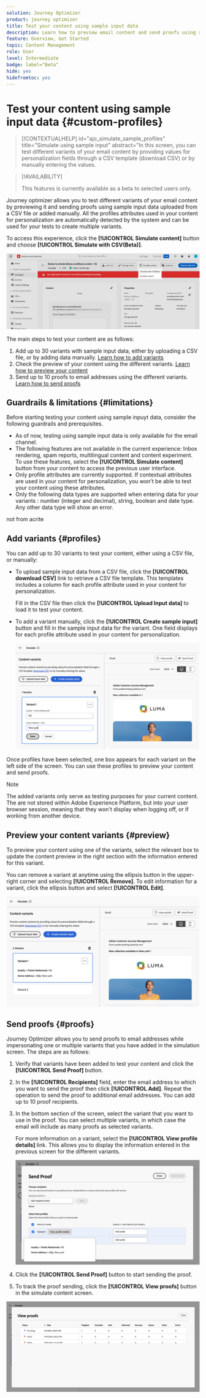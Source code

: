 ```yaml
---
solution: Journey Optimizer
product: journey optimizer
title: Test your content using sample input data
description: Learn how to preview email content and send proofs using sample input.
feature: Overview, Get Started
topic: Content Management
role: User
level: Intermediate
badge: label="Beta"
hide: yes
hidefromtoc: yes
---
```


# Test your content using sample input data {#custom-profiles}

>[!CONTEXTUALHELP]
>id="ajo_simulate_sample_profiles"
>title="Simulate using sample input"
>abstract="In this screen, you can test different variants of your email content by providing values for personalization fields through a CSV template (download CSV) or by manually entering the values.

>[!AVAILABILITY]
>
>This features is currently available as a beta to selected users only.

Journey optimizer allows you to test different variants of your email content by previewing it and sending proofs using sample input data uploaded from a CSV file or added manually. All the profiles attributes used in your content for personalization are automatically detected by the system and can be used for your tests to create multiple variants.

To access this experience, click the **[!UICONTROL Simulate content]** button and choose **[!UICONTROL Simulate with CSV(Beta)]**.

![](assets/simulate-sample.png)

The main steps to test your content are as follows:

1. Add up to 30 variants with sample input data, either by uploading a CSV file, or by adding data manually. [Learn how to add variants](#profiles)
1. Check the preview of your content using the different variants. [Learn how to preview your content](#preview)
1. Send up to 10 proofs to email addresses using the different variants. [Learn how to send proofs](#proofs)


## Guardrails & limitations {#limitations}

Before starting testing your content using sample inpuyt data, consider the following guardrails and prerequisites.

* As of now, testing using sample input data is only available for the email channel.
* The following features are not available in the current experience: Inbox rendering, spam reports, multilingual content and content experiment. To use these features, select the **[!UICONTROL Simulate content]** button from your content to access the previous user interface.
* Only profile attributes are currently supported. If contextual attributes are used in your content for personalization, you won't be able to test your content using these attributes.
* Only the following data types are supported when entering data for your variants : number (integer and decimal), string, boolean and date type. Any other data type will show an error.


not from acrite

## Add variants {#profiles}

You can add up to 30 variants to test your content, either using a CSV file, or manually:

* To upload sample input data from a CSV file, click the **[!UICONTROL download CSV]** link to retrieve a CSV file template. This templates includes a column for each profile attribute used in your content for personalization.

    Fill in the CSV file then click the **[!UICONTROL Upload Input data]** to load it to test your content.

* To add a variant manually, click the **[!UICONTROL Create sample input]** button and fill in the sample input data for the variant. One field displays for each profile attribute used in your content for personalization.

    ![](assets/simulate-custom-add.png)

Once profiles have been selected, one box appears for each variant on the left side of the screen. You can use these profiles to preview your content and send proofs.

>[!NOTE]
>
>The added variants only serve as testing purposes for your current content. The are not stored within Adobe Experience Platform, but into your user browser session, meaning that they won't display when logging off, or if working from another device.

## Preview your content variants {#preview}

To preview your content using one of the variants, select the relevant box to update the content preview in the right section with the information entered for this variant.

You can remove a variant at anytime using the ellipsis button in the upper-right corner and selecting **[!UICONTROL Remove]**. To edit information for a variant, click the ellipsis button and select **[!UICONTROL Edit]**.

![](assets/simulate-custom-boxes.png)

## Send proofs {#proofs}

Journey Optimizer allows you to send proofs to email addresses while impersonating one or multiple variants that you have added in the simulation screen. The steps are as follows:

1. Verify that variants have been added to test your content and click the **[!UICONTROL Send Proof]** button.

1. In the **[!UICONTROL Recipients]** field, enter the email address to which you want to send the proof then click **[!UICONTROL Add]**. Repeat the operation to send the proof to additional email addresses. You can add up to 10 proof recipients.

1. In the bottom section of the screen, select the variant that you want to use in the proof. You can select multiple variants, in which case the email will include as many proofs as selected variants.

    For more information on a variant, select the **[!UICONTROL View profile details]** link. This allows you to display the information entered in the previous screen for the different variants.

    ![](assets/simulate-custom-proofs.png)

1. Click the **[!UICONTROL Send Proof]** button to start sending the proof.

1. To track the proof sending, click the **[!UICONTROL View proofs]** button in the simulate content screen.

![](assets/simulate-custom-sent-proofs.png)
